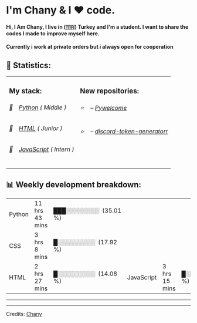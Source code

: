 
<h1>I'm Chany & I ❤️ code.</h1>
<h4>Hi, I Am Chany, I live in  (🇹🇷) Turkey and I'm a student. I want to share the codes I made to improve myself here. </h4>
<h4>Currently i work at private orders but i always open for cooperation </h4>
<h2>📝 Statistics: </h2>
<table>
  <tr>
    <td valign="top">
      <h3>My stack: </h3>
      <h6>📒&emsp;<a href="https://github.com/banshee0x?tab=repositories&q=&type=&language=python">Python</a> ( Middle )</h6>
      <h6>📗&emsp;<a href="https://github.com/banshee0x?tab=repositories&q=&type=&language=c%23">HTML</a> ( Junior )</h6>
      <h6>📘&emsp;<a href="https://github.com/banshee0x?tab=repositories&q=&type=&language=golang">JavaScript</a> ( Intern )</h6>
      </td>
     <td valign="top">
      <h3>New repositories: </h3>
           <h6>⭐️&nbsp;&nbsp;&nbsp; – <a href='https://github.com/banshee0x/pywelcomebot'>Pywelcome</a></h6> 
      <h6>⭐️&nbsp;&nbsp;&nbsp; – <a href='https://github.com/banshee0x/discord-token-generator'>discord-token-generatorr</a></h6> 
        </td>
  </tr>
</table>
<h2>📊 Weekly development breakdown: </h2>
<table>
                <tr>
                    <td width=215px;>
                        Python
                    </td>
                    <td>
                        11 hrs 43 mins
                    </td>
                    <td>
                        ███░░░░░░░░&nbsp;&nbsp;(35.01 %)
                    </td>
                </tr>
                <tr>
                    <td width=220px;>
                        CSS
                    </td>
                    <td width=145px;>
                        3 hrs 8 mins
                    </td>
                    <td width=230px;>
                        █░░░░░░░░░&nbsp;&nbsp;(17.92 %)
                    </td>
                </tr>
                <tr>
                    <td width=220px;>
                        HTML
                    </td>
                    <td width=145px;>
                        2 hrs 27 mins
                    </td>
                    <td width=230px;>
                        █░░░░░░░░░&nbsp;&nbsp;(14.08 %)
                    </td>
                                      <td width=220px;>
                        JavaScript
                    </td>
                    <td width=145px;>
                        3 hrs 15 mins
                    </td>
                    <td width=230px;>
                        █░░░░░░░&nbsp;&nbsp;(17.08 %)
                    </td>
                </tr>


</table>
<hr>
    
-----
Credits: [Chany](https://github.com/chanyeverywhere)
